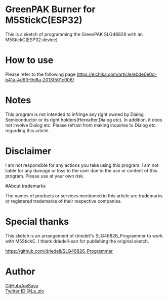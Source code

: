 # GreenPAK Burner for M5StickC(ESP32)

This is a sketch of programming the GreenPAK SLG46826 with an M5StickC(ESP32 device)

# How to use

Please refer to the following page
https://elchika.com/article/e0de0e0d-b41a-4d93-9d8a-2013f501c906/


# Notes

This program is not intended to infringe any right owned by Dialog Semiconductor or its right holders(Hereafter,Dialog etc). In addition, it does not involve Dialog etc. Please refrain from making inquiries to Dialog etc. regarding this article.


# Disclaimer

I am not responsible for any actions you take using this program. I am not liable for any damage or loss to the user due to the use or content of  this program. Please use at your own risk.


#About trademarks

The names of products or services mentioned in this article are trademarks or registered trademarks of their respective companies.


# Special thanks

This sketch is an arrangement of driedell's SLG46826_Programmer to work with M5StickC.
I thank driedell-san for publishing the original sketch.

https://github.com/driedell/SLG46826_Programmer


# Author  
[GitHub/AoiSaya](https://github.com/AoiSaya)  
[Twitter ID @La_zlo](https://twitter.com/La_zlo)  

